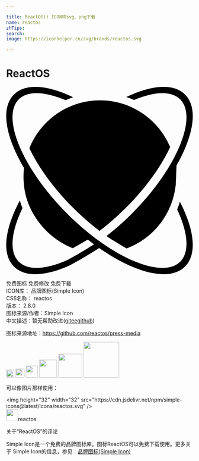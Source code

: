 ```yaml
---

title: ReactOS() ICON转svg、png下载
name: reactos
zhTips: 
search: 
image: https://iconhelper.cn/svg/brands/reactos.svg

---
```


# ReactOS  <small style="font-size: 60%;font-weight: 100"></small>

<div id="svg" class="svg-wrap">
<svg role="img" xmlns="http://www.w3.org/2000/svg" viewBox="0 0 24 24"><title>ReactOS icon</title><path d="M20.21 24c-1.148-.007-2.477-.334-3.89-.915-2.823-1.163-6.04-3.372-9.036-6.367C4.289 13.723 2.075 10.505.913 7.68-.25 4.857-.383 2.36.988.989 2.358-.38 4.855-.248 7.679.915c.306.125.617.265.932.415-.331.113-.658.24-.974.383l-.141-.058C4.832.558 2.698.519 1.607 1.609.517 2.7.557 4.83 1.653 7.494c1.097 2.663 3.235 5.793 6.147 8.704 2.91 2.911 6.044 5.05 8.708 6.147 2.664 1.097 4.79 1.136 5.88.045 1.091-1.09 1.056-3.22-.041-5.884-.108-.263-.23-.531-.358-.803.134-.317.25-.642.354-.973.282.54.53 1.07.744 1.589 1.163 2.823 1.292 5.32-.079 6.691-.685.685-1.651.997-2.799.99zM3.79 24c-1.148.008-2.117-.305-2.802-.99-1.37-1.37-1.238-3.868-.075-6.691.235-.572.517-1.16.836-1.76.098.333.212.66.34.978a17.67 17.67 0 00-.436.969C.556 19.169.521 21.3 1.611 22.39c1.091 1.091 3.221 1.051 5.885-.045.922-.38 3.021-1.69 4.026-2.308.216.162.433.32.649.474-1.157.733-3.415 2.13-4.492 2.574-1.412.581-2.74.907-3.888.915zm9.753-4.458c-.214-.14-.429-.282-.645-.433a34.547 34.547 0 003.302-2.911c2.912-2.911 5.05-6.04 6.147-8.704 1.097-2.664 1.132-4.794.042-5.885-1.091-1.09-3.217-1.055-5.88.042l-.072.029a10.726 10.726 0 00-.99-.379c.295-.14.587-.272.874-.39 2.824-1.163 5.321-1.292 6.691.078s1.238 3.864.075 6.688c-1.162 2.823-3.376 6.046-6.37 9.04a35.747 35.747 0 01-3.174 2.825zm1.95 1.156c-.325-.17-1.798-1.073-2.135-1.273 1.002-.806 2.423-1.97 3.396-2.944 1.718-1.718 3.981-4.787 5.162-6.555-.008.111-.093 2.49-.105 2.6a9.802 9.802 0 01-6.318 8.172zm-6.928-.034c-3.407-1.308-6.043-4.71-6.287-8.198-.01-.151-.06-.399-.054-.984.007-.602.056-1.423.159-1.283 1.036 1.42 3.976 5.455 5.352 6.83.973.973 1.927 1.624 2.929 2.43a112.45 112.45 0 01-2.1 1.205zm3.43-2.208a33.27 33.27 0 01-3.443-3.01c-2.54-2.54-4.462-5.254-5.568-7.582 1.45-3.597 4.973-6.138 9.087-6.138 4.051 0 7.53 2.465 9.02 5.976-1.093 2.363-3.045 5.145-5.643 7.743a33.161 33.161 0 01-3.452 3.011z"/></svg>
</div>
<detail full-name='reactos'></detail>

<div class="detail-page">
<p>
<span><span class="badge-success badge">免费图标</span> <span class="badge-success badge">免费修改</span>  <span class="badge-success badge">免费下载</span> </span>
<br/>
<span>
ICON库：
<span class="badge-secondary badge">品牌图标(Simple Icon)</span> 
</span>
<br/>
<span>
CSS名称：
<span class="badge-secondary badge">reactos</span> 
</span>

<br/>
<span>
版本：
<span class="badge-secondary badge">2.8.0</span> 
</span>
<br/>
<span>图标来源/作者：<span class="badge-light badge">Simple Icon</span></span> 
<br/>
<span class="zh-detail">中文描述：暂无<span class="help-link"><span>帮助改进</span>(<a href="https://gitee.com/liuwave/icon-helper/edit/master/json/brands/reactos.json" target="_blank" rel="noopener noreferrer">gitee</a><a href="https://github.com/liuwave/icon-helper/edit/master/json/brands/reactos.json" target="_blank" rel="noopener noreferrer">github</a></span>)</span><br/>
</p>
</div><div class="description description alert alert-light"><p>图标来源地址：<a href="https://github.com/reactos/press-media" target="_blank" rel="noopener noreferrer">https://github.com/reactos/press-media</a></p></div>
<div class="alert alert-dark">
<img height="21" width="21" src="https://cdn.jsdelivr.net/npm/simple-icons@latest/icons/reactos.svg" />
<img height="24" width="24" src="https://cdn.jsdelivr.net/npm/simple-icons@latest/icons/reactos.svg" />
<img height="32" width="32" src="https://cdn.jsdelivr.net/npm/simple-icons@latest/icons/reactos.svg" />
<img height="48" width="48" src="https://cdn.jsdelivr.net/npm/simple-icons@latest/icons/reactos.svg" />
<img height="64" width="64" src="https://cdn.jsdelivr.net/npm/simple-icons@latest/icons/reactos.svg" />
<img height="96" width="96" src="https://cdn.jsdelivr.net/npm/simple-icons@latest/icons/reactos.svg" />

</div>
<div>
  <p>可以像图片那样使用：    
  </p>
  <div class="alert alert-primary" style="font-size: 14px">
    &lt;img height="32" width="32" src="https://cdn.jsdelivr.net/npm/simple-icons@latest/icons/reactos.svg" /&gt;
    <copy-btn content='<img height="32" width="32" src="https://cdn.jsdelivr.net/npm/simple-icons@latest/icons/reactos.svg" />'></copy-btn>
  </div>
  <div class="alert alert-secondary">
    <img height="32" width="32" src="https://cdn.jsdelivr.net/npm/simple-icons@latest/icons/reactos.svg" />reactos
    <copy-btn content="reactos" btn-title="复制图标名称"></copy-btn>
  </div>
</div>

<Vssue title="关于“ReactOS”的评论" >关于“ReactOS”的评论</Vssue>


<div><p>Simple Icon是一个免费的品牌图标库。图标ReactOS可以免费下载使用。更多关于  Simple Icon的信息，参见：<a target="_blank" href="https://iconhelper.cn/brands.html">品牌图标(Simple Icon)</a>
</p></div>
